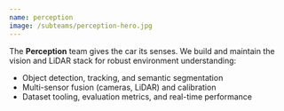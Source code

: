 ```yaml
---
name: perception
image: /subteams/perception-hero.jpg
---
```


The **Perception** team gives the car its senses. We build and maintain the vision and LiDAR stack for robust environment understanding:

- Object detection, tracking, and semantic segmentation
- Multi-sensor fusion (cameras, LiDAR) and calibration
- Dataset tooling, evaluation metrics, and real-time performance
